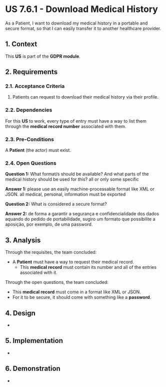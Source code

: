 # US 7.6.1 - Download Medical History

As a Patient, I want to download my medical history in a portable and secure format, so that I can easily transfer it to another healthcare provider.

## 1. Context

This **US** is part of the **GDPR module**.

## 2. Requirements

### 2.1. Acceptance Criteria

1. Patients can request to download their medical history via their profile.

### 2.2. Dependencies

For this **US** to work, every type of entry must have a way to list them through the **medical record number** associated with them.

### 2.3. Pre-Conditions

A **Patient** (the actor) must exist.

### 2.4. Open Questions

**Question 1:** What format/s should be available? 
And what parts of the medical history should be used for this? all or only some specific

**Answer 1:** please use an easily machine-processable format like XML or JSON.
all medical, personal, information must be exported

**Question 2:** What is considered a secure format?

**Answer 2:** de forma a garantir a segurança e confidencialidade dos dados aquando do pedido de portabilidade, sugiro um formato que possibilite a aposição, por exemplo, de uma password. 

## 3. Analysis

Through the requisites, the team concluded:
* A **Patient** must have a way to request their medical record.
    * This **medical record** must contain its number and all of the entries associated with it.

Through the open questions, the team concluded:
* This **medical record** must come in a format like XML or JSON.
* For it to be secure, it should come with something like a **password**.

## 4. Design

-

## 5. Implementation

-

## 6. Demonstration

-